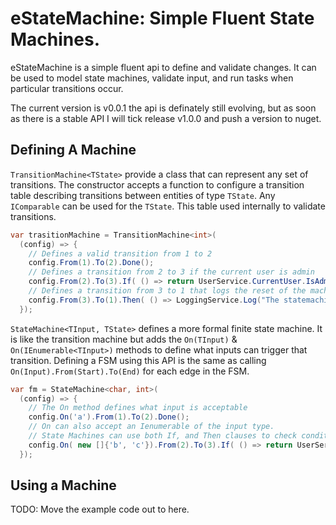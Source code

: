 eStateMachine: Simple Fluent State Machines. 
=============

eStateMachine is a simple fluent api to define and validate changes. It can be used to model state machines, validate input, and run tasks when particular transitions occur.

The current version is v0.0.1 the api is definately still evolving, but as soon as there is a stable API I will tick release v1.0.0 and push a version to nuget. 

Defining A Machine
---

`TransitionMachine<TState>` provide a class that can represent any set of transitions. The constructor accepts a function to configure a transition table describing transitions between entities of type `TState`. Any `IComparable` can be used for the `TState`. This table used internally to validate transitions.


``` C# 
var trasitionMachine = TransitionMachine<int>(
  (config) => {
    // Defines a valid transition from 1 to 2
    config.From(1).To(2).Done();
    // Defines a transition from 2 to 3 if the current user is admin
    config.From(2).To(3).If( () => return UserService.CurrentUser.IsAdmin).Done();
    // Defines a transition from 3 to 1 that logs the reset of the machine to a log function
    config.From(3).To(1).Then( () => LoggingService.Log("The statemachine has been reset")).Done();
  });
```

`StateMachine<TInput, TState>` defines a more formal finite state machine. It is like the transition machine but adds the `On(TInput)` & `On(IEnumerable<TInput>)` methods to define what inputs can trigger that transition. Defining a FSM using this API is the same as calling `On(Input).From(Start).To(End)` for each edge in the FSM.

``` C#
var fm = StateMachine<char, int>(
  (config) => {
    // The On method defines what input is acceptable
    config.On('a').From(1).To(2).Done();
    // On can also accept an Ienumerable of the input type.
    // State Machines can use both If, and Then clauses to check conditions or fire events when used
    config.On( new []{'b', 'c'}).From(2).To(3).If( () => return UserService.CurrentUser.IsAdmin).Done();
  });
```

Using a Machine
------

TODO: Move the example code out to here.

